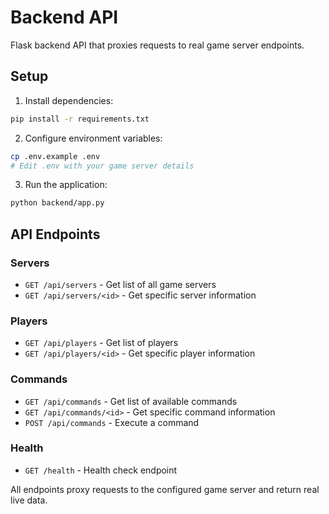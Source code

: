 # Backend API

Flask backend API that proxies requests to real game server endpoints.

## Setup

1. Install dependencies:
```bash
pip install -r requirements.txt
```

2. Configure environment variables:
```bash
cp .env.example .env
# Edit .env with your game server details
```

3. Run the application:
```bash
python backend/app.py
```

## API Endpoints

### Servers
- `GET /api/servers` - Get list of all game servers
- `GET /api/servers/<id>` - Get specific server information

### Players  
- `GET /api/players` - Get list of players
- `GET /api/players/<id>` - Get specific player information

### Commands
- `GET /api/commands` - Get list of available commands
- `GET /api/commands/<id>` - Get specific command information
- `POST /api/commands` - Execute a command

### Health
- `GET /health` - Health check endpoint

All endpoints proxy requests to the configured game server and return real live data.